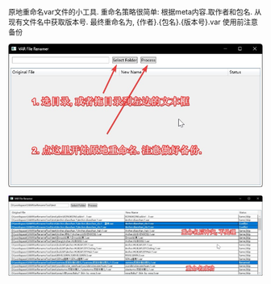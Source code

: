 ﻿原地重命名var文件的小工具. 
重命名策略很简单: 根据meta内容.取作者和包名. 从现有文件名中获取版本号.
最终重命名为, {作者}.{包名}.{版本号}.var
使用前注意备份

![VAMVarRenameTool_gHpMLXrVbQ.jpg](VAMVarRenameTool_gHpMLXrVbQ.jpg)

![VAMVarRenameTool_pgkwaN7wTp.jpg](VAMVarRenameTool_pgkwaN7wTp.jpg)